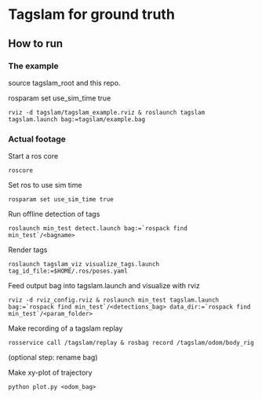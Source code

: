 # Tagslam for ground truth

## How to run

### The example

source tagslam_root and this repo. 

rosparam set use_sim_time true

```
rviz -d tagslam/tagslam_example.rviz & roslaunch tagslam tagslam.launch bag:=tagslam/example.bag
```

### Actual footage

Start a ros core
```
roscore
```

Set ros to use sim time
```
rosparam set use_sim_time true
```

Run offline detection of tags 
```
roslaunch min_test detect.launch bag:=`rospack find min_test`/<bagname>
```

Render tags
```
roslaunch tagslam_viz visualize_tags.launch tag_id_file:=$HOME/.ros/poses.yaml
```

Feed output bag into tagslam.launch and visualize with rviz
```
rviz -d rviz_config.rviz & roslaunch min_test tagslam.launch bag:=`rospack find min_test`/<detections_bag> data_dir:=`rospack find min_test`/<param_folder>
```

Make recording of a tagslam replay
```
rosservice call /tagslam/replay & rosbag record /tagslam/odom/body_rig
```

(optional step: rename bag)

Make xy-plot of trajectory
```
python plot.py <odom_bag>
```
